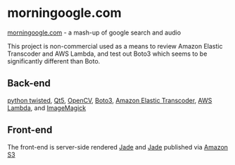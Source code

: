 morningoogle.com
================

[morningoogle.com](http://morningoogle.com "MorninGoogle") - a mash-up of google search and audio

This project is non-commercial used as a means to review Amazon Elastic Transcoder and AWS Lambda, and test out Boto3 which seems to be significantly different than Boto.

Back-end
-------------

[python twisted](https://twistedmatrix.com), [Qt5](http://doc.qt.io/qt-5), [OpenCV](http://opencv.org), [Boto3](http://github.com/boto/boto3), [Amazon Elastic Transcoder](https://aws.amazon.com/elastictranscoder), [AWS Lambda](https://aws.amazon.com/elastictranscoder), and [ImageMagick](http://www.imagemagick.org)

Front-end
-------------

The front-end is server-side rendered [Jade](http://jade-lang.com) and [Jade](http://jade-lang.com) published via [Amazon S3](http://aws.amazon.com/s3/)

